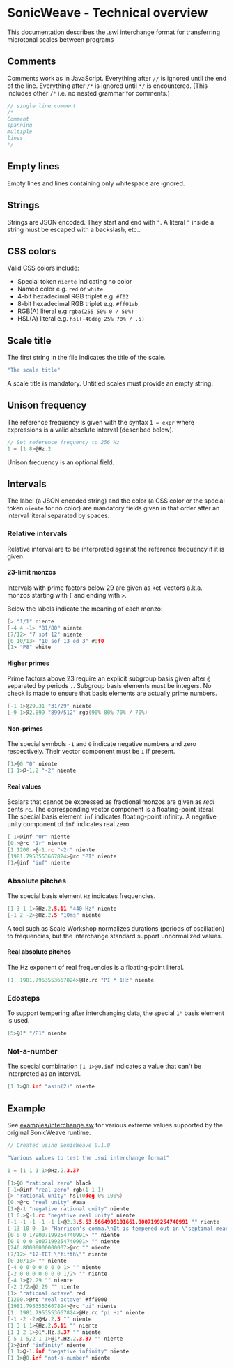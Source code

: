 # SonicWeave - Technical overview
This documentation describes the .swi interchange format for transferring microtonal scales between programs

## Comments
Comments work as in JavaScript. Everything after `//` is ignored until the end of the line. Everything after `/*` is ignored until `*/` is encountered. (This includes other `/*` i.e. no nested grammar for comments.)
```c
// single line comment
/*
Comment
spanning
multiple
lines.
*/
```

## Empty lines
Empty lines and lines containing only whitespace are ignored.

## Strings
Strings are JSON encoded. They start and end with `"`. A literal `"` inside a string must be escaped with a backslash, etc..

## CSS colors
Valid CSS colors include:
  - Special token `niente` indicating no color
  - Named color e.g. `red` or `white`
  - 4-bit hexadecimal RGB triplet e.g. `#f02`
  - 8-bit hexadecimal RGB triplet e.g. `#ff01ab`
  - RGB(A) literal e.g `rgba(255 50% 0 / 50%)`
  - HSL(A) literal e.g. `hsl(-40deg 25% 70% / .5)`

## Scale title
The first string in the file indicates the title of the scale.
```c
"The scale title"
```

A scale title is mandatory. Untitled scales must provide an empty string.

## Unison frequency
The reference frequency is given with the syntax `1 = expr` where expressions is a valid absolute interval (described below).
```c
// Set reference frequency to 256 Hz
1 = [1 8>@Hz.2
```

Unison frequency is an optional field.

## Intervals
The label (a JSON encoded string) and the color (a CSS color or the special token `niente` for no color) are mandatory fields given in that order after an interval literal separated by spaces.

### Relative intervals
Relative interval are to be interpreted against the reference frequency if it is given.

#### 23-limit monzos
Intervals with prime factors below 29 are given as ket-vectors a.k.a. monzos starting with `[` and ending with `>`.

Below the labels indicate the meaning of each monzo:
```c
[> "1/1" niente
[-4 4 -1> "81/80" niente
[7/12> "7 sof 12" niente
[0 10/13> "10 sof 13 ed 3" #0f0
[1> "P8" white
```

#### Higher primes
Prime factors above 23 require an explicit subgroup basis given after `@` separated by periods `.`. Subgroup basis elements must be integers. No check is made to ensure that basis elements are actually prime numbers.
```c
[-1 1>@29.31 "31/29" niente
[-9 1>@2.899 "899/512" rgb(90% 80% 70% / 70%)
```

#### Non-primes
The special symbols `-1` and `0` indicate negative numbers and zero respectively. Their vector component must be `1` if present.
```c
[1>@0 "0" niente
[1 1>@-1.2 "-2" niente
```

#### Real values
Scalars that cannot be expressed as fractional monzos are given as *real* cents `rc`. The corresponding vector component is a floating-point literal. The special basis element `inf` indicates floating-point infinity. A negative unity component of `inf` indicates real zero.
```c
[-1>@inf "0r" niente
[0.>@rc "1r" niente
[1 1200.>@-1.rc "-2r" niente
[1981.7953553667824>@rc "PI" niente
[1>@inf "inf" niente
```

### Absolute pitches
The special basis element `Hz` indicates frequencies.
```c
[1 3 1 1>@Hz.2.5.11 "440 Hz" niente
[-1 2 -2>@Hz.2.5 "10ms" niente
```

A tool such as Scale Workshop normalizes durations (periods of oscillation) to frequencies, but the interchange standard support unnormalized values.

#### Real absolute pitches
The Hz exponent of real frequencies is a floating-point literal.
```c
[1. 1981.7953553667824>@Hz.rc "PI * 1Hz" niente
```

### Edosteps
To support tempering after interchanging data, the special `1°` basis element is used.
```c
[5>@1° "/P1" niente
```

### Not-a-number
The special combination `[1 1>@0.inf` indicates a value that can't be interpreted as an interval.
```c
[1 1>@0.inf "asin(2)" niente
```

## Example
See [examples/interchange.sw](https://github.com/xenharmonic-devs/sonic-weave/blob/main/examples/interchange.sw) for various extreme values supported by the original SonicWeave runtime.

```c
// Created using SonicWeave 0.1.0

"Various values to test the .swi interchange format"

1 = [1 1 1 1>@Hz.2.3.37

[1>@0 "rational zero" black
[-1>@inf "real zero" rgb(1 1 1)
[> "rational unity" hsl(0deg 0% 100%)
[0.>@rc "real unity" #aaa
[1>@-1 "negative rational unity" niente
[1 0.>@-1.rc "negative real unity" niente
[-1 -1 -1 -1 -1 1>@2.3.5.53.5664905191661.9007199254740991 "" niente
[-13 10 0 -1> "Harrison's comma.\nIt is tempered out in \"septimal meantone\"" niente
[0 0 0 1/9007199254740991> "" niente
[0 0 0 0 9007199254740991> "" niente
[246.80000000000007>@rc "" niente
[7/12> "12-TET \"fifth\"" niente
[0 10/13> "" niente
[-4 0 0 0 0 0 0 0 1> "" niente
[-2 0 0 0 0 0 0 0 1/2> "" niente
[-4 1>@2.29 "" niente
[-2 1/2>@2.29 "" niente
[1> "rational octave" red
[1200.>@rc "real octave" #ff0000
[1981.7953553667824>@rc "pi" niente
[1. 1981.7953553667824>@Hz.rc "pi Hz" niente
[-1 -2 -2>@Hz.2.5 "" niente
[1 3 1 1>@Hz.2.5.11 "" niente
[1 1 2 1>@1°.Hz.3.37 "" niente
[-5 1 5/2 1 1>@1°.Hz.2.3.37 "" niente
[1>@inf "infinity" niente
[1 1>@-1.inf "negative infinity" niente
[1 1>@0.inf "not-a-number" niente
```
